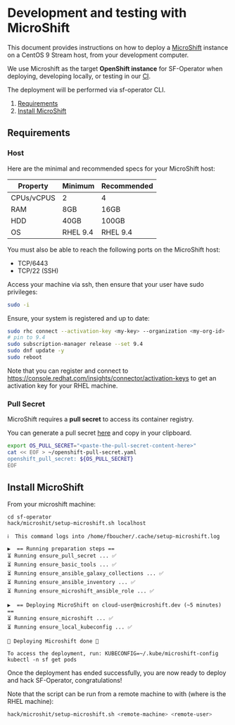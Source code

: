 # Development and testing with MicroShift

This document provides instructions on how to deploy a [MicroShift](https://github.com/openshift/microshift) instance on a CentOS 9 Stream host, from your development computer.

We use Microshift as the target **OpenShift instance** for SF-Operator when deploying, developing locally, or testing in our [CI](https://microshift.softwarefactory-project.io/zuul/t/sf/builds?project=software-factory%2Fsf-operator&skip=0).

The deployment will be performed via sf-operator CLI.

1. [Requirements](#requirements)
1. [Install MicroShift](#install-microshift)

## Requirements

### Host

Here are the minimal and recommended specs for your MicroShift host:

| Property | Minimum | Recommended |
|------------|-------------|----------|
| CPUs/vCPUS | 2 | 4 |
| RAM | 8GB | 16GB |
| HDD | 40GB | 100GB |
| OS | RHEL 9.4 | RHEL 9.4 |

You must also be able to reach the following ports on the MicroShift host:

* TCP/6443
* TCP/22 (SSH)

Access your machine via ssh, then ensure that your user have sudo privileges:

```sh
sudo -i
```

Ensure, your system is registered and up to date:

```sh
sudo rhc connect --activation-key <my-key> --organization <my-org-id>
# pin to 9.4
sudo subscription-manager release --set 9.4
sudo dnf update -y
sudo reboot
```

Note that you can register and connect to https://console.redhat.com/insights/connector/activation-keys to
get an activation key for your RHEL machine.

### Pull Secret

MicroShift requires a **pull secret** to access its container registry.

You can generate a pull secret [here](https://cloud.redhat.com/openshift/create/local) and copy in your clipboard.

```sh
export OS_PULL_SECRET="<paste-the-pull-secret-content-here>"
cat << EOF > ~/openshift-pull-secret.yaml
openshift_pull_secret: ${OS_PULL_SECRET}
EOF
```

## Install MicroShift

From your microshift machine:

```shell
cd sf-operator
hack/microshit/setup-microshift.sh localhost

ℹ️  This command logs into /home/fboucher/.cache/setup-microshift.log

▶️  == Running preparation steps ==
⏳ Running ensure_pull_secret ... ✅
⏳ Running ensure_basic_tools ... ✅
⏳ Running ensure_ansible_galaxy_collections ... ✅
⏳ Running ensure_ansible_inventory ... ✅
⏳ Running ensure_microshift_ansible_role ... ✅

▶️  == Deploying MicroShift on cloud-user@microshift.dev (~5 minutes) ==
⏳ Running ensure_microshift ... ✅
⏳ Running ensure_local_kubeconfig ... ✅

🚀 Deploying Microshift done 🚀

To access the deployment, run: KUBECONFIG=~/.kube/microshift-config kubectl -n sf get pods
```

Once the deployment has ended successfully, you are now ready to deploy and hack SF-Operator, congratulations!

Note that the script can be run from a remote machine to with (where <remote-machine> is the RHEL machine):

```sh
hack/microshit/setup-microshift.sh <remote-machine> <remote-user>
```
